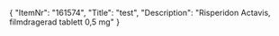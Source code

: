 {
  "ItemNr": "161574",
  "Title": "test",
  "Description": "Risperidon Actavis, filmdragerad tablett 0,5 mg"
}